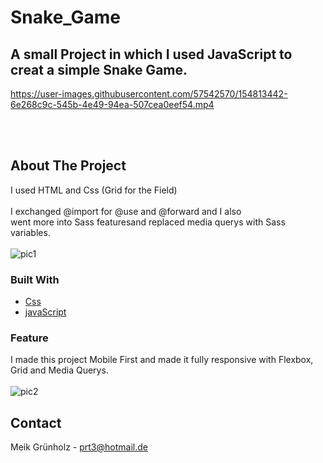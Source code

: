 # Snake_Game

## A small Project in which I used JavaScript to creat a simple Snake Game.




https://user-images.githubusercontent.com/57542570/154813442-6e268c9c-545b-4e49-94ea-507cea0eef54.mp4





<br><br>



<!-- ABOUT THE PROJECT -->
## About The Project

I used HTML and Css (Grid for the Field) <br><br>
I exchanged @import for @use and @forward and I also <br>
went more into Sass featuresand replaced media querys with Sass variables. <br><br>
![pic1](https://user-images.githubusercontent.com/57542570/154813453-3f32bcdb-f4a9-4610-8c81-fa23186dc0af.png)





### Built With


* [Css](https://wiki.selfhtml.org/wiki/CSS)
* [javaScript](https://developer.mozilla.org/de/docs/Web/JavaScript/)



### Feature

I made this project Mobile First and made it fully responsive with Flexbox, Grid and Media Querys. <br> <br>
![pic2](https://user-images.githubusercontent.com/57542570/154813447-b378f9ba-7088-48b1-bac4-f84daf5d249b.png)


<!-- CONTACT -->
## Contact

Meik Grünholz -  prt3@hotmail.de
